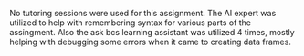 No tutoring sessions were used for this assignment.  The AI expert was utilized to help with remembering syntax for various parts of the assingment.  Also 
the ask bcs learning assistant was utilized 4 times, mostly helping with debugging some errors when it came to creating data frames.
